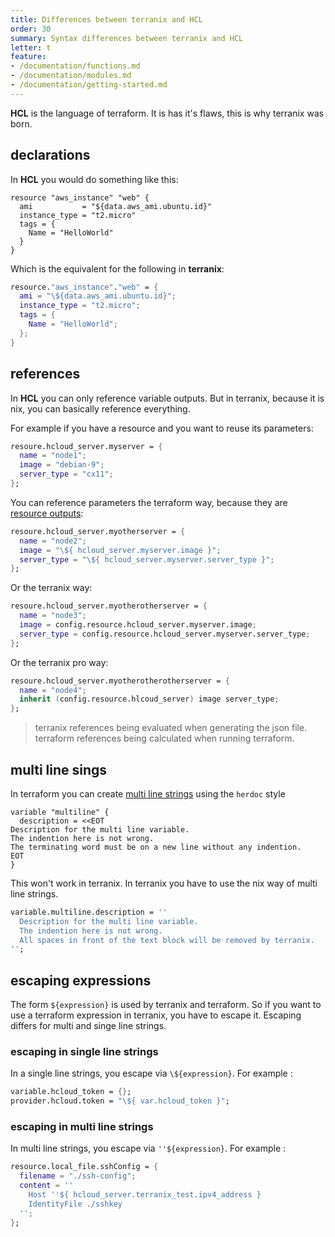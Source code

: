 ```yaml
---
title: Differences between terranix and HCL
order: 30
summary: Syntax differences between terranix and HCL
letter: t
feature:
- /documentation/functions.md
- /documentation/modules.md
- /documentation/getting-started.md
---
```


**HCL** is the language of terraform.
It is has it's flaws, this is why terranix was born.

## declarations

In **HCL** you would do something like this:

```hcl
resource "aws_instance" "web" {
  ami           = "${data.aws_ami.ubuntu.id}"
  instance_type = "t2.micro"
  tags = {
    Name = "HelloWorld"
  }
}
```

Which is the equivalent for the following in **terranix**:

```nix
resource."aws_instance"."web" = {
  ami = "\${data.aws_ami.ubuntu.id}";
  instance_type = "t2.micro";
  tags = {
    Name = "HelloWorld";
  };
}
```

## references

In **HCL** you can only reference variable outputs. 
But in terranix, because it is nix, you can basically reference everything.

For example if you have a resource and you want to reuse its parameters:
```nix
resoure.hcloud_server.myserver = {
  name = "node1";
  image = "debian-9";
  server_type = "cx11";
};
```

You can reference parameters the terraform way,
because they are 
[resource outputs](https://www.terraform.io/docs/providers/hcloud/r/server.html):

```nix
resoure.hcloud_server.myotherserver = {
  name = "node2";
  image = "\${ hcloud_server.myserver.image }";
  server_type = "\${ hcloud_server.myserver.server_type }";
};
```

Or the terranix way:

```nix
resoure.hcloud_server.myotherotherserver = {
  name = "node3";
  image = config.resource.hcloud_server.myserver.image;
  server_type = config.resource.hcloud_server.myserver.server_type;
};
```

Or the terranix pro way:

```nix
resoure.hcloud_server.myotherotherotherserver = {
  name = "node4";
  inherit (config.resource.hlcoud_server) image server_type;
};
```

> terranix references being evaluated when generating the json file.
> terraform references being calculated when running terraform.

## multi line sings

In terraform you can create
[multi line strings](https://www.terraform.io/docs/configuration/expressions.html#string-literals)
using the `herdoc` style

```hcl
variable "multiline" {
  description = <<EOT
Description for the multi line variable.
The indention here is not wrong.
The terminating word must be on a new line without any indention.
EOT
}
```

This won't work in terranix.
In terranix you have to use the nix way of multi line strings.

```nix
variable.multiline.description = ''
  Description for the multi line variable.
  The indention here is not wrong.
  All spaces in front of the text block will be removed by terranix.
'';
```

## escaping expressions

The form `${expression}` is used by terranix and terraform.
So if you want to use a terraform expression in terranix,
you have to escape it.
Escaping differs for multi and singe line strings.

### escaping in single line strings

In a single line strings, you escape via `\${expression}`.
For example :

```nix
variable.hcloud_token = {};
provider.hcloud.token = "\${ var.hcloud_token }";
```

### escaping in multi line strings

In multi line strings, you escape via `''${expression}`.
For example :

```nix
resource.local_file.sshConfig = {
  filename = "./ssh-config";
  content = ''
    Host ''${ hcloud_server.terranix_test.ipv4_address }
    IdentityFile ./sshkey
  '';
};
```

